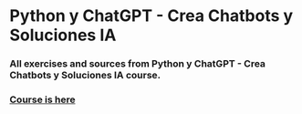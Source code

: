 # Python y ChatGPT - Crea Chatbots y Soluciones IA

### All exercises and sources from Python y ChatGPT - Crea Chatbots y Soluciones IA course. 

### [Course is here](https://external.ink?to=/www.udemy.com/course/python-chatgpt/)

<base target="_blank">